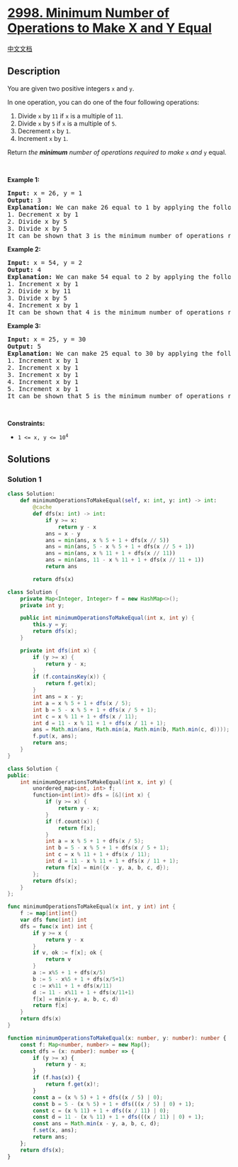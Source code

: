 # [2998. Minimum Number of Operations to Make X and Y Equal](https://leetcode.com/problems/minimum-number-of-operations-to-make-x-and-y-equal)

[中文文档](./solution/2900-2999/2998.Minimum%20Number%20of%20Operations%20to%20Make%20X%20and%20Y%20Equal/README.md)

<!-- tags:Breadth-First Search,Memoization,Dynamic Programming -->

## Description

<p>You are given two positive integers <code>x</code> and <code>y</code>.</p>

<p>In one operation, you can do one of the four following operations:</p>

<ol>
	<li>Divide <code>x</code> by <code>11</code> if <code>x</code> is a multiple of <code>11</code>.</li>
	<li>Divide <code>x</code> by <code>5</code> if <code>x</code> is a multiple of <code>5</code>.</li>
	<li>Decrement <code>x</code> by <code>1</code>.</li>
	<li>Increment <code>x</code> by <code>1</code>.</li>
</ol>

<p>Return <em>the <strong>minimum</strong> number of operations required to make </em> <code>x</code> <i>and</i> <code>y</code> equal.</p>

<p>&nbsp;</p>
<p><strong class="example">Example 1:</strong></p>

<pre>
<strong>Input:</strong> x = 26, y = 1
<strong>Output:</strong> 3
<strong>Explanation:</strong> We can make 26 equal to 1 by applying the following operations: 
1. Decrement x by 1
2. Divide x by 5
3. Divide x by 5
It can be shown that 3 is the minimum number of operations required to make 26 equal to 1.
</pre>

<p><strong class="example">Example 2:</strong></p>

<pre>
<strong>Input:</strong> x = 54, y = 2
<strong>Output:</strong> 4
<strong>Explanation:</strong> We can make 54 equal to 2 by applying the following operations: 
1. Increment x by 1
2. Divide x by 11 
3. Divide x by 5
4. Increment x by 1
It can be shown that 4 is the minimum number of operations required to make 54 equal to 2.
</pre>

<p><strong class="example">Example 3:</strong></p>

<pre>
<strong>Input:</strong> x = 25, y = 30
<strong>Output:</strong> 5
<strong>Explanation:</strong> We can make 25 equal to 30 by applying the following operations: 
1. Increment x by 1
2. Increment x by 1
3. Increment x by 1
4. Increment x by 1
5. Increment x by 1
It can be shown that 5 is the minimum number of operations required to make 25 equal to 30.
</pre>

<p>&nbsp;</p>
<p><strong>Constraints:</strong></p>

<ul>
	<li><code>1 &lt;= x, y &lt;= 10<sup>4</sup></code></li>
</ul>

## Solutions

### Solution 1

<!-- tabs:start -->

```python
class Solution:
    def minimumOperationsToMakeEqual(self, x: int, y: int) -> int:
        @cache
        def dfs(x: int) -> int:
            if y >= x:
                return y - x
            ans = x - y
            ans = min(ans, x % 5 + 1 + dfs(x // 5))
            ans = min(ans, 5 - x % 5 + 1 + dfs(x // 5 + 1))
            ans = min(ans, x % 11 + 1 + dfs(x // 11))
            ans = min(ans, 11 - x % 11 + 1 + dfs(x // 11 + 1))
            return ans

        return dfs(x)
```

```java
class Solution {
    private Map<Integer, Integer> f = new HashMap<>();
    private int y;

    public int minimumOperationsToMakeEqual(int x, int y) {
        this.y = y;
        return dfs(x);
    }

    private int dfs(int x) {
        if (y >= x) {
            return y - x;
        }
        if (f.containsKey(x)) {
            return f.get(x);
        }
        int ans = x - y;
        int a = x % 5 + 1 + dfs(x / 5);
        int b = 5 - x % 5 + 1 + dfs(x / 5 + 1);
        int c = x % 11 + 1 + dfs(x / 11);
        int d = 11 - x % 11 + 1 + dfs(x / 11 + 1);
        ans = Math.min(ans, Math.min(a, Math.min(b, Math.min(c, d))));
        f.put(x, ans);
        return ans;
    }
}
```

```cpp
class Solution {
public:
    int minimumOperationsToMakeEqual(int x, int y) {
        unordered_map<int, int> f;
        function<int(int)> dfs = [&](int x) {
            if (y >= x) {
                return y - x;
            }
            if (f.count(x)) {
                return f[x];
            }
            int a = x % 5 + 1 + dfs(x / 5);
            int b = 5 - x % 5 + 1 + dfs(x / 5 + 1);
            int c = x % 11 + 1 + dfs(x / 11);
            int d = 11 - x % 11 + 1 + dfs(x / 11 + 1);
            return f[x] = min({x - y, a, b, c, d});
        };
        return dfs(x);
    }
};
```

```go
func minimumOperationsToMakeEqual(x int, y int) int {
	f := map[int]int{}
	var dfs func(int) int
	dfs = func(x int) int {
		if y >= x {
			return y - x
		}
		if v, ok := f[x]; ok {
			return v
		}
		a := x%5 + 1 + dfs(x/5)
		b := 5 - x%5 + 1 + dfs(x/5+1)
		c := x%11 + 1 + dfs(x/11)
		d := 11 - x%11 + 1 + dfs(x/11+1)
		f[x] = min(x-y, a, b, c, d)
		return f[x]
	}
	return dfs(x)
}
```

```ts
function minimumOperationsToMakeEqual(x: number, y: number): number {
    const f: Map<number, number> = new Map();
    const dfs = (x: number): number => {
        if (y >= x) {
            return y - x;
        }
        if (f.has(x)) {
            return f.get(x)!;
        }
        const a = (x % 5) + 1 + dfs((x / 5) | 0);
        const b = 5 - (x % 5) + 1 + dfs(((x / 5) | 0) + 1);
        const c = (x % 11) + 1 + dfs((x / 11) | 0);
        const d = 11 - (x % 11) + 1 + dfs(((x / 11) | 0) + 1);
        const ans = Math.min(x - y, a, b, c, d);
        f.set(x, ans);
        return ans;
    };
    return dfs(x);
}
```

<!-- tabs:end -->

<!-- end -->
